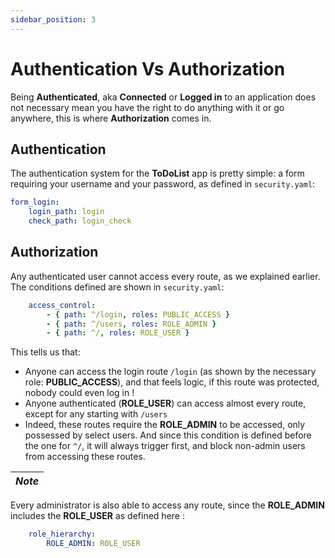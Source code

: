 ```yaml
---
sidebar_position: 3
---
```


# Authentication Vs Authorization

Being **Authenticated**, aka **Connected** or **Logged in** to an application does not
necessary mean you have the right to do anything with it or go anywhere, this is where **Authorization**
comes in.

## Authentication

The authentication system for the **ToDoList** app is pretty simple: a form requiring your username
and your password, as defined in `security.yaml`: 

```yaml
form_login:
    login_path: login
    check_path: login_check
```

## Authorization

Any authenticated user cannot access every route, as we explained earlier. The conditions defined
are shown in `security.yaml`: 

```yaml
    access_control:
        - { path: ^/login, roles: PUBLIC_ACCESS }
        - { path: ^/users, roles: ROLE_ADMIN }
        - { path: ^/, roles: ROLE_USER }
```
This tells us that: 

- Anyone can access the login route `/login` (as shown by the necessary role: **PUBLIC_ACCESS**),
and that feels logic, if this route was protected, nobody could even log in !
- Anyone authenticated (**ROLE_USER**) can access almost every route, except for any starting with
`/users`
- Indeed, these routes require the **ROLE_ADMIN** to be accessed, only possessed by select users.
And since this condition is defined before the one for `^/`, it will always trigger first, and
block non-admin users from accessing these routes.

| *Note* |
|--------|

Every administrator is also able to access any route, since the **ROLE_ADMIN** includes the
**ROLE_USER** as defined here : 

```yaml
    role_hierarchy:
        ROLE_ADMIN: ROLE_USER
```
